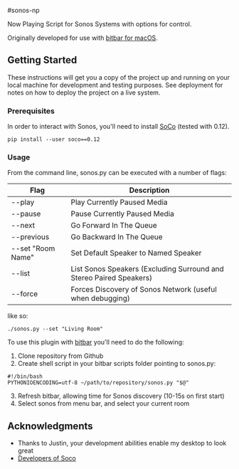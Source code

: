 #sonos-np

Now Playing Script for Sonos Systems with options for control.

Originally developed for use with [bitbar for macOS](https://github.com/matryer/bitbar).

## Getting Started

These instructions will get you a copy of the project up and running on your local machine for development and testing purposes. See deployment for notes on how to deploy the project on a live system.

### Prerequisites

In order to interact with Sonos, you'll need to install [SoCo](https://github.com/SoCo/SoCo) (tested with 0.12).

```
pip install --user soco==0.12
```

### Usage
From the command line, sonos.py can be executed with a number of flags:

| Flag              | Description                                                         |
|-------------------|---------------------------------------------------------------------|
| --play            | Play Currently Paused Media                                         |
| --pause           | Pause Currently Paused Media                                        |
| --next            | Go Forward In The Queue                                             |
| --previous        | Go Backward In The Queue                                            |
| --set "Room Name" | Set Default Speaker to Named Speaker                                |
| --list            | List Sonos Speakers (Excluding Surround and Stereo Paired Speakers) |
| --force           | Forces Discovery of Sonos Network (useful when debugging)           |
like so:
```
./sonos.py --set "Living Room"
```

To use this plugin with [bitbar](https://github.com/matryer/bitbar) you'll need to do the following:

 1. Clone repository from Github
 2. Create shell script in your bitbar scripts folder pointing to sonos.py:
 ```
 #!/bin/bash
 PYTHONIOENCODING=utf-8 ~/path/to/repository/sonos.py "$@"
 ```
 3. Refresh bitbar, allowing time for Sonos discovery (10-15s on first start)
 4. Select sonos from menu bar, and select your current room

## Acknowledgments

* Thanks to Justin, your development abilities enable my desktop to look great
* [Developers of Soco](https://github.com/SoCo/SoCo/blob/master/AUTHORS.rst)

